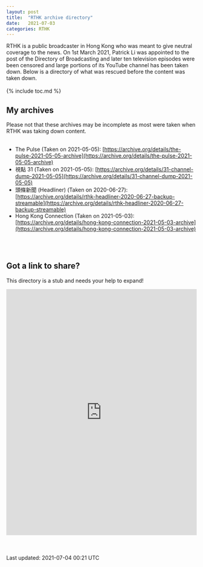 ```yaml
---
layout: post
title:  "RTHK archive directory"
date:   2021-07-03
categories: RTHK
---
```

RTHK is a public broadcaster in Hong Kong who was meant to give neutral coverage to the news. On 1st March 2021, Patrick Li was appointed to the post of the Directory of Broadcasting and later ten television episodes were been censored and large portions of its YouTube channel has been taken down.  Below is a directory of what was rescued before the content was taken down. <br>
<br>
{% include toc.md %}
<br>

## My archives
Please not that these archives may be incomplete as most were taken when RTHK was taking down content.<br>
<br>
* The Pulse (Taken on 2021-05-05): [https://archive.org/details/the-pulse-2021-05-05-archive](https://archive.org/details/the-pulse-2021-05-05-archive)
* 視點 31 (Taken on 2021-05-05): [https://archive.org/details/31-channel-dump-2021-05-05](https://archive.org/details/31-channel-dump-2021-05-05)
* 頭條新聞 (Headliner) (Taken on 2020-06-27):[https://archive.org/details/rthk-headliner-2020-06-27-backup-streamable](https://archive.org/details/rthk-headliner-2020-06-27-backup-streamable)
* Hong Kong Connection (Taken on 2021-05-03): [https://archive.org/details/hong-kong-connection-2021-05-03-archive](https://archive.org/details/hong-kong-connection-2021-05-03-archive)
<br>
<br>

## Got a link to share?
This directory is a stub and needs your help to expand! <br>
<iframe width="730px" height= "650px" src= "https://forms.office.com/Pages/ResponsePage.aspx?id=DQSIkWdsW0yxEjajBLZtrQAAAAAAAAAAAAO__fWPBfFUQkQ0NVhCNlA2NUhLWUlSVFpINU9SWTVPNS4u&embed=true" frameborder= "0" marginwidth= "0" marginheight= "0" style= "border: none; max-width:100%; max-height:100vh" allowfullscreen webkitallowfullscreen mozallowfullscreen msallowfullscreen> </iframe>
<br>
<br>
<br>
<br>
Last updated: 2021-07-04 00:21 UTC